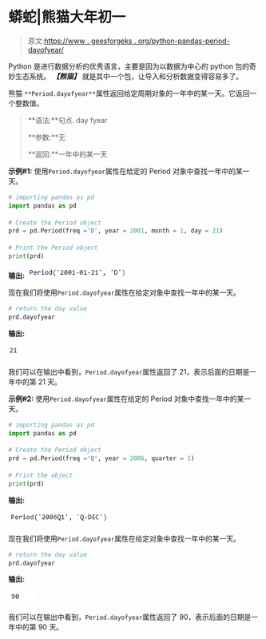 # 蟒蛇|熊猫大年初一

> 原文:[https://www . geesforgeks . org/python-pandas-period-dayofyear/](https://www.geeksforgeeks.org/python-pandas-period-dayofyear/)

Python 是进行数据分析的优秀语言，主要是因为以数据为中心的 python 包的奇妙生态系统。 ***【熊猫】*** 就是其中一个包，让导入和分析数据变得容易多了。

熊猫 `**Period.dayofyear**`属性返回给定周期对象的一年中的某一天。它返回一个整数值。

> **语法:**句点. day fyear
> 
> **参数:**无
> 
> **返回:**一年中的某一天

**示例#1:** 使用`Period.dayofyear`属性在给定的 Period 对象中查找一年中的某一天。

```py
# importing pandas as pd
import pandas as pd

# Create the Period object
prd = pd.Period(freq ='D', year = 2001, month = 1, day = 21)

# Print the Period object
print(prd)
```

**输出:**
![](img/93b87a4a79dcf7d76c41b363b7d298a0.png)

现在我们将使用`Period.dayofyear`属性在给定对象中查找一年中的某一天。

```py
# return the day value 
prd.dayofyear
```

**输出:**

![](img/e924d2fc83e42d390d22ae1a3f96e807.png)

我们可以在输出中看到，`Period.dayofyear`属性返回了 21，表示后面的日期是一年中的第 21 天。

**示例#2:** 使用`Period.dayofyear`属性在给定的 Period 对象中查找一年中的某一天。

```py
# importing pandas as pd
import pandas as pd

# Create the Period object
prd = pd.Period(freq ='Q', year = 2006, quarter = 1)

# Print the object
print(prd)
```

**输出:**

![](img/872e5cfe93c11d77a915107c84a00d08.png)

现在我们将使用`Period.dayofyear`属性在给定对象中查找一年中的某一天。

```py
# return the day value 
prd.dayofyear
```

**输出:**

![](img/9bc67991b452abd70a7fe14e01e45f62.png)

我们可以在输出中看到，`Period.dayofyear`属性返回了 90，表示后面的日期是一年中的第 90 天。